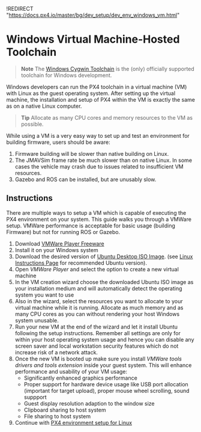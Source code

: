 !REDIRECT "https://docs.px4.io/master/bg/dev_setup/dev_env_windows_vm.html"

# Windows Virtual Machine-Hosted Toolchain

> **Note** The [Windows Cygwin Toolchain](../setup/dev_env_windows_cygwin.md) is the (only) officially supported toolchain for Windows development.

Windows developers can run the PX4 toolchain in a virtual machine (VM) with Linux as the guest operating system. After setting up the virtual machine, the installation and setup of PX4 within the VM is exactly the same as on a native Linux computer.

> **Tip** Allocate as many CPU cores and memory resources to the VM as possible.

While using a VM is a very easy way to set up and test an environment for building firmware, users should be aware:

1. Firmware building will be slower than native building on Linux.
2. The JMAVSim frame rate be much slower than on native Linux. In some cases the vehicle may crash due to issues related to insufficient VM resources.
3. Gazebo and ROS can be installed, but are unusably slow.

## Instructions

There are multiple ways to setup a VM which is capable of executing the PX4 environment on your system. This guide walks you through a VMWare setup. VMWare performance is acceptable for basic usage (building Firmware) but not for running ROS or Gazebo.

1. Download [VMWare Player Freeware](https://www.vmware.com/products/workstation-player/workstation-player-evaluation.html)
2. Install it on your Windows system
3. Download the desired version of [Ubuntu Desktop ISO Image](https://www.ubuntu.com/download/desktop). (see [Linux Instructions Page](../setup/dev_env_linux.md) for recommended Ubuntu version).
4. Open *VMWare Player* and select the option to create a new virtual machine
5. In the VM creation wizard choose the downloaded Ubuntu ISO image as your installation medium and will automatically detect the operating system you want to use
6. Also in the wizard, select the resources you want to allocate to your virtual machine while it is running. Allocate as much memory and as many CPU cores as you can without rendering your host Windows system unusable.
7. Run your new VM at the end of the wizard and let it install Ubuntu following the setup instructions. Remember all settings are only for within your host operating system usage and hence you can disable any screen saver and local workstation security features which do not increase risk of a network attack.
8. Once the new VM is booted up make sure you install *VMWare tools drivers and tools extension* inside your guest system. This will enhance performance and usability of your VM usage: 
    - Significantly enhanced graphics performance
    - Proper support for hardware device usage like USB port allocation (important for target upload), proper mouse wheel scrolling, sound suppport
    - Guest display resolution adaption to the window size
    - Clipboard sharing to host system
    - File sharing to host system
9. Continue with [PX4 environment setup for Linux](../setup/dev_env_linux.md)